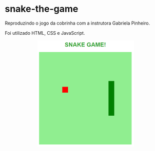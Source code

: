 # snake-the-game
Reproduzindo o jogo da cobrinha com a instrutora Gabriela Pinheiro.

Foi utilizado HTML, CSS e JavaScript.

<p align="center">
    <img src=".github/snakeGame.png" width=300>
</P>
